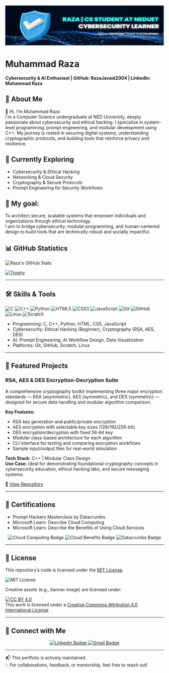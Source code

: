 <!-- 🔗 This README appears on my GitHub profile! -->

![Banner](assets/banner.png)

# Muhammad Raza  
**Cybersecurity & AI Enthusiast | GitHub: RazaJavaid2004 | LinkedIn: Muhammad Raza**

## 🧠 About Me  
👋 Hi, I'm Muhammad Raza  
I'm a Computer Science undergraduate at NED University, deeply passionate about cybersecurity and ethical hacking. I specialize in system-level programming, prompt engineering, and modular development using C++. My journey is rooted in securing digital systems, understanding cryptographic protocols, and building tools that reinforce privacy and resilience.

## 🌱 Currently Exploring  
- Cybersecurity & Ethical Hacking  
- Networking & Cloud Security  
- Cryptography & Secure Protocols  
- Prompt Engineering for Security Workflows

## 🎯 My goal:  
To architect secure, scalable systems that empower individuals and organizations through ethical technology.  
I aim to bridge cybersecurity, modular programming, and human-centered design to build tools that are technically robust and socially impactful.

## 📊 GitHub Statistics

![Raza's GitHub Stats](https://github-readme-stats.vercel.app/api?username=RazaJavaid2004&show_icons=true&theme=radical)

[![Trophy](https://github-profile-trophy.vercel.app/?username=RazaJavaid2004&theme=radical)](https://github.com/ryo-ma/github-profile-trophy)

---

## 🛠️ Skills & Tools

![C](https://img.shields.io/badge/C-00599C?style=for-the-badge&logo=c&logoColor=white)
![C++](https://img.shields.io/badge/C++-00599C?style=for-the-badge&logo=cplusplus&logoColor=white)
![Python](https://img.shields.io/badge/Python-3776AB?style=for-the-badge&logo=python&logoColor=white)
![HTML5](https://img.shields.io/badge/HTML5-E34F26?style=for-the-badge&logo=html5&logoColor=white)
![CSS3](https://img.shields.io/badge/CSS3-1572B6?style=for-the-badge)
![JavaScript](https://img.shields.io/badge/JavaScript-F7DF1E?style=for-the-badge&logo=javascript&logoColor=black)
![Git](https://img.shields.io/badge/Git-F05032?style=for-the-badge&logo=git&logoColor=white)
![GitHub](https://img.shields.io/badge/GitHub-181717?style=for-the-badge&logo=github&logoColor=white)
![Linux](https://img.shields.io/badge/Linux-FCC624?style=for-the-badge&logo=linux&logoColor=black)
![Scratch](https://img.shields.io/badge/Scratch-FFA500?style=for-the-badge&logo=scratch&logoColor=white)

- Programming: C, C++, Python, HTML, CSS, JavaScript  
- Cybersecurity: Ethical Hacking (Beginner), Cryptography (RSA, AES, DES)  
- AI: Prompt Engineering, AI Workflow Design, Data Visualization  
- Platforms: Git, GitHub, Scratch, Linux

---

## 🚀 Featured Projects

### RSA, AES & DES Encryption-Decryption Suite

A comprehensive cryptography toolkit implementing three major encryption standards — RSA (asymmetric), AES (symmetric), and DES (symmetric) — designed for secure data handling and modular algorithm comparison.

**Key Features:**
- RSA key generation and public/private encryption  
- AES encryption with selectable key sizes (128/192/256-bit)  
- DES encryption/decryption with fixed 56-bit key  
- Modular class-based architecture for each algorithm  
- CLI interface for testing and comparing encryption workflows  
- Sample input/output files for real-world simulation

**Tech Stack:** C++ | Modular Class Design  
**Use Case:** Ideal for demonstrating foundational cryptography concepts in cybersecurity education, ethical hacking labs, and secure messaging systems.

🔗 [View Repository](https://github.com/RazaJavaid2004/CXX-Language-Course/tree/main/Projects/OOP%20Project)

---

## 📜 Certifications

- Prompt Hackers Masterclass by Datacrumbs  
- Microsoft Learn: Describe Cloud Computing  
- Microsoft Learn: Describe the Benefits of Using Cloud Services  

<p align="center">
  <img src="https://img.shields.io/badge/Microsoft%20Learn-Cloud%20Computing-blue?style=for-the-badge&logo=microsoft&logoColor=white" alt="Cloud Computing Badge"/>
  <img src="https://img.shields.io/badge/Microsoft%20Learn-Cloud%20Benefits-blue?style=for-the-badge&logo=microsoft&logoColor=white" alt="Cloud Benefits Badge"/>
  <img src="https://img.shields.io/badge/Prompt%20Hackers-Datacrumbs%20Certified-purple?style=for-the-badge&logo=databricks&logoColor=white" alt="Datacrumbs Badge"/>
</p>

---

## 📄 License

This repository’s code is licensed under the [MIT License](LICENSE).

![MIT License](https://img.shields.io/badge/License-MIT-green.svg)

Creative assets (e.g., banner image) are licensed under:

[![CC BY 4.0](https://licensebuttons.net/l/by/4.0/88x31.png)](https://creativecommons.org/licenses/by/4.0/)  
This work is licensed under a [Creative Commons Attribution 4.0 International License](https://creativecommons.org/licenses/by/4.0/)

---

## 🤝 Connect with Me

<p align="center">
  <a href="https://www.linkedin.com/in/muhammadraza2006/" target="_blank">
    <img src="https://img.shields.io/badge/LinkedIn-Muhammad%20Raza-blue?style=for-the-badge&logo=linkedin" alt="LinkedIn Badge"/>
  </a>
  <a href="mailto:muhammadrazadev2006@gmail.com" target="_blank">
    <img src="https://img.shields.io/badge/Gmail-muhammadrazadev2006@gmail.com-red?style=for-the-badge&logo=gmail&logoColor=white" alt="Gmail Badge"/>
  </a>
</p>

---

📬 This portfolio is actively maintained.  
💡 For collaborations, feedback, or mentorship, feel free to reach out!
